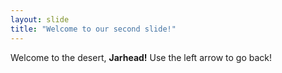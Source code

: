 ```yaml
---
layout: slide
title: "Welcome to our second slide!"
---
```

Welcome to the desert, **Jarhead!**
Use the left arrow to go back!
